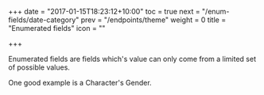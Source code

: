 +++
date = "2017-01-15T18:23:12+10:00"
toc = true
next = "/enum-fields/date-category"
prev = "/endpoints/theme"
weight = 0
title = "Enumerated fields"
icon = "<b class='fa fa-list-ol'></b>"

+++

Enumerated fields are fields which's value can only come from a limited set of possible values.

One good example is a Character's Gender.
